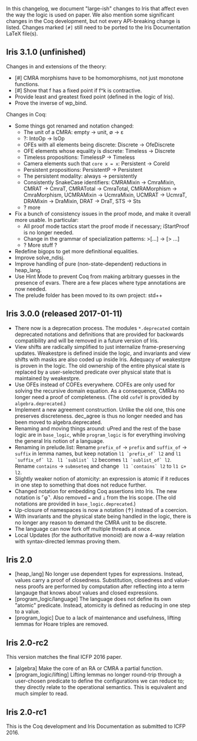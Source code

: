 In this changelog, we document "large-ish" changes to Iris that affect even the
way the logic is used on paper.  We also mention some significant changes in the
Coq development, but not every API-breaking change is listed.  Changes marked
`[#]` still need to be ported to the Iris Documentation LaTeX file(s).

## Iris 3.1.0 (unfinished)

Changes in and extensions of the theory:

* [#] CMRA morphisms have to be homomorphisms, not just monotone functions.
* [#] Show that f has a fixed point if f^k is contractive.
* Provide least and greatest fixed point (defined in the logic of Iris).
* Prove the inverse of wp_bind.

Changes in Coq:

* Some things got renamed and notation changed:
  - The unit of a CMRA: empty -> unit, ∅ -> ε
  - ?: IntoOp -> IsOp
  - OFEs with all elements being discrete: Discrete -> OfeDiscrete
  - OFE elements whose equality is discrete: Timeless -> Discrete
  - Timeless propositions: TimelessP -> Timeless
  - Camera elements such that `core x = x`: Persistent -> CoreId
  - Persistent propositions: PersistentP -> Persistent
  - The persistent modality: always -> persistently
  - Consistently SnakeCase identifiers: CMRAMixin -> CmraMixin, CMRAT -> CmraT,
    CMRATotal -> CmraTotal, CMRAMorphism -> CmraMorphism,
    UCMRAMixin -> UcmraMixin, UCMRAT -> UcmraT, DRAMixin -> DraMixin,
    DRAT -> DraT, STS -> Sts
  - ? more
* Fix a bunch of consistency issues in the proof mode, and make it overall more
  usable.  In particular:
  - All proof mode tactics start the proof mode if necessary; iStartProof is no
    longer needed.
  - Change in the grammar of specialization patterns: >[...] -> [> ...]
  - ? More stuff ?
* Redefine bigops to get more definitional equalities.
* Improve solve_ndisj.
* Improve handling of pure (non-state-dependent) reductions in heap_lang.
* Use Hint Mode to prevent Coq from making arbitrary guesses in the presence of
  evars.  There are a few places where type annotations are now needed.
* The prelude folder has been moved to its own project: std++

## Iris 3.0.0 (released 2017-01-11)

* There now is a deprecation process.  The modules `*.deprecated` contain
  deprecated notations and definitions that are provided for backwards
  compatibility and will be removed in a future version of Iris.
* View shifts are radically simplified to just internalize frame-preserving
  updates.  Weakestpre is defined inside the logic, and invariants and view
  shifts with masks are also coded up inside Iris.  Adequacy of weakestpre is
  proven in the logic. The old ownership of the entire physical state is
  replaced by a user-selected predicate over physical state that is maintained
  by weakestpre.
* Use OFEs instead of COFEs everywhere.  COFEs are only used for solving the
  recursive domain equation.  As a consequence, CMRAs no longer need a proof of
  completeness.  (The old `cofeT` is provided by `algebra.deprecated`.)
* Implement a new agreement construction.  Unlike the old one, this one
  preserves discreteness.  dec_agree is thus no longer needed and has been moved
  to algebra.deprecated.
* Renaming and moving things around: uPred and the rest of the base logic are in
  `base_logic`, while `program_logic` is for everything involving the general
  Iris notion of a language.
* Renaming in prelude.list: Rename `prefix_of` -> `prefix` and `suffix_of` ->
  `suffix` in lemma names, but keep notation ``l1 `prefix_of` l2`` and ``l1
  `suffix_of` l2``.  `` l1 `sublist` l2`` becomes ``l1 `sublist_of` l2``. Rename
  `contains` -> `submseteq` and change `` l1 `contains` l2`` to ``l1 ⊆+ l2``.
* Slightly weaker notion of atomicity: an expression is atomic if it reduces in
  one step to something that does not reduce further.
* Changed notation for embedding Coq assertions into Iris.  The new notation is
  ⌜φ⌝.  Also removed `=` and `⊥` from the Iris scope.  (The old notations are
  provided in `base_logic.deprecated`.)
* Up-closure of namespaces is now a notation (↑) instead of a coercion.
* With invariants and the physical state being handled in the logic, there is no
  longer any reason to demand the CMRA unit to be discrete.
* The language can now fork off multiple threads at once.
* Local Updates (for the authoritative monoid) are now a 4-way relation with
  syntax-directed lemmas proving them.

## Iris 2.0

* [heap_lang] No longer use dependent types for expressions.  Instead, values
  carry a proof of closedness.  Substitution, closedness and value-ness proofs
  are performed by computation after reflecting into a term langauge that knows
  about values and closed expressions.
* [program_logic/language] The language does not define its own "atomic"
  predicate.  Instead, atomicity is defined as reducing in one step to a value.
* [program_logic] Due to a lack of maintenance and usefulness, lifting lemmas
  for Hoare triples are removed.

## Iris 2.0-rc2

This version matches the final ICFP 2016 paper.

* [algebra] Make the core of an RA or CMRA a partial function.
* [program_logic/lifting] Lifting lemmas no longer round-trip through a
  user-chosen predicate to define the configurations we can reduce to; they
  directly relate to the operational semantics.  This is equivalent and
  much simpler to read.

## Iris 2.0-rc1

This is the Coq development and Iris Documentation as submitted to ICFP 2016.
